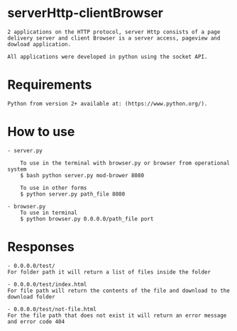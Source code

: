 # serverHttp-clientBrowser
    2 applications on the HTTP protocol, server Http consists of a page delivery server and client Browser is a server access, pageview and dowload application.

    All applications were developed in python using the socket API.


# Requirements
    Python from version 2+ available at: (https://www.python.org/).

# How to use
    - server.py
    
        To use in the terminal with browser.py or browser from operational system
        $ bash python server.py mod-brower 8080
        
        To use in other forms
        $ python server.py path_file 8080

    - browser.py
        To use in terminal
        $ python browser.py 0.0.0.0/path_file port

# Responses
    - 0.0.0.0/test/
    For folder path it will return a list of files inside the folder

    - 0.0.0.0/test/index.html
    For file path will return the contents of the file and download to the download folder

    - 0.0.0.0/test/not-file.html
    For the file path that does not exist it will return an error message and error code 404

